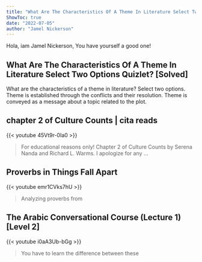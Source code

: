 ```yaml
---
title: "What Are The Characteristics Of A Theme In Literature Select Two Options Quizlet? [Solved]"
ShowToc: true 
date: "2022-07-05"
author: "Jamel Nickerson" 
---
```


Hola, iam Jamel Nickerson, You have yourself a good one!
## What Are The Characteristics Of A Theme In Literature Select Two Options Quizlet? [Solved]
What are the characteristics of a theme in literature? Select two options. Theme is established through the conflicts and their resolution. Theme is conveyed as a message about a topic related to the plot.

## chapter 2 of Culture Counts | cita reads
{{< youtube 45Vt9r-0Ia0 >}}
>For educational reasons only! Chapter 2 of Culture Counts by Serena Nanda and Richard L. Warms. I apologize for any ...

## Proverbs in Things Fall Apart
{{< youtube emr1CVks7hU >}}
>Analyzing proverbs from 

## The Arabic Conversational Course (Lecture 1) [Level 2]
{{< youtube i0aA3Ub-bGg >}}
>You have to learn the difference between these 

